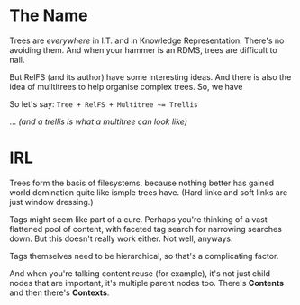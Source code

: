 # The Name

Trees are *everywhere* in I.T. and in Knowledge Representation. There's no avoiding them. And when your hammer is an RDMS, trees are difficult to nail.

But RelFS (and its author) have some interesting ideas. And there is also the idea of muiltitrees to help organise complex trees. So, we have

So let's say: `Tree + RelFS + Multitree ~= Trellis`

... _(and a trellis is what a multitree can look like)_

# IRL

Trees form the basis of filesystems, because nothing better
has gained world domination quite like ismple trees have.
(Hard linke and soft links are just window dressing.)

Tags might seem like part of a cure. Perhaps you're thinking of
a vast flattened pool of content, with faceted tag search for
narrowing searches down. But this doesn't really work either.
Not well, anyways.

Tags themselves need to be hierarchical, so that's a complicating factor.

And when you're talking content reuse (for example), it's not just
child nodes that are important, it's multiple parent nodes too.
There's **Contents** and then there's **Contexts**.

